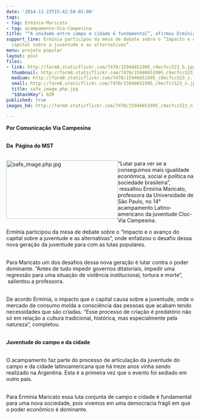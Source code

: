 ```yaml
---
date: '2014-11-23T15:42:58-02:00'
tags:
- tag: Ermínia-Maricato
- tag: acampamento-Via-Campesina
title: "“A unidade entre campo e cidade é fundamental”, afirmou Ermínia"
support_line: Ermínia participou da mesa de debate sobre o “Impacto e o avanço do
  capital sobre a juventude e as alternativas”.
menu: projeto popular
layout: post
files:
- link: http://farm8.staticflickr.com/7470/15946651995_c9ecfcc523_b.jpg
  thumbnail: http://farm8.staticflickr.com/7470/15946651995_c9ecfcc523_t.jpg
  medium: http://farm8.staticflickr.com/7470/15946651995_c9ecfcc523_z.jpg
  small: http://farm8.staticflickr.com/7470/15946651995_c9ecfcc523_n.jpg
  title: safe_image.php.jpg
  "$$hashKey": 0ZR
published: true
images_hd: http://farm8.staticflickr.com/7470/15946651995_c9ecfcc523_n.jpg

---
```

<p><strong>Por Comunica&ccedil;&atilde;o Via Campesina&nbsp;</strong><br />
&nbsp;</p>

<p><strong>Da&nbsp; P&aacute;gina do MST</strong></p>

<p><br />
<img alt="safe_image.php.jpg" height="157" src="http://farm8.staticflickr.com/7470/15946651995_c9ecfcc523_b.jpg" style="float:left" width="300" />&ldquo;Lutar para ver se a conseguimos mais igualdade econ&ocirc;mica, social e pol&iacute;tica na sociedade brasileira&rdquo;, &nbsp;ressaltou Erm&iacute;nia Maricato, professora da Universidade de S&atilde;o Paulo, no 14&deg; acampamento Latino-americano da juventude Cloc-Via Campesina.</p>

<p>Erm&iacute;nia participou da mesa de debate sobre o &ldquo;Impacto e o avan&ccedil;o do capital sobre a juventude e as alternativas&rdquo;, onde enfatizou o desafio dessa nova gera&ccedil;&atilde;o da juventude para com as lutas populares.<br />
&nbsp;</p>

<p>Para Maricato um dos desafios dessa nova gera&ccedil;&atilde;o &eacute; lutar contra o poder dominante. &ldquo;Antes de tudo impedir governos ditatoriais, impedir uma regress&atilde;o para uma situa&ccedil;&atilde;o de viol&ecirc;ncia institucional, tortura e morte&rdquo;, &nbsp;salientou a professora.<br />
&nbsp;</p>

<p>De acordo Erm&iacute;nia, o impacto que o capital causa sobre a juventude, onde o mercado de consumo molda a consci&ecirc;ncia das pessoas que acabam tendo necessidades que s&atilde;o criadas. &ldquo;Esse processo de cria&ccedil;&atilde;o &eacute; predat&oacute;rio n&atilde;o s&oacute; em rela&ccedil;&atilde;o a cultura tradicional, hist&oacute;rica, mas especialmente pela natureza&rdquo;, completou.<br />
&nbsp;</p>

<p><strong>Juventude do campo e da cidade</strong><br />
&nbsp;</p>

<p>O acampamento faz parte do processo de articula&ccedil;&atilde;o da juventude do campo e da cidade latinoamericana que h&aacute; treze anos vinha sendo realizado na Argentina. Esta &eacute; a primeira vez que o evento foi sediado em outro pa&iacute;s.<br />
&nbsp;</p>

<p>Para Erminia Maricato essa luta conjunta de campo e cidade &eacute; fundamental para uma nova sociedade, pois vivemos em uma democracia fr&aacute;gil em que o poder econ&ocirc;mico &eacute; dominante.</p>

<p>&nbsp;</p>

<p>&nbsp;</p>

<p>&nbsp;</p>
